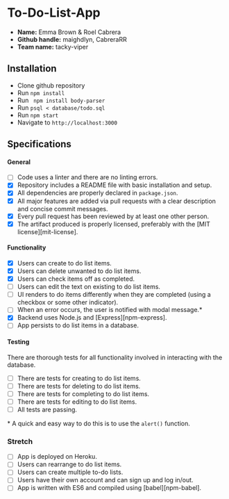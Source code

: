 # To-Do-List-App
- **Name:** Emma Brown & Roel Cabrera
- **Github handle:** maighdlyn, CabreraRR
- **Team name:** tacky-viper

## Installation

- Clone github repository
- Run ```npm install```
- Run ``` npm install body-parser```
- Run ```psql < database/todo.sql```
- Run ```npm start```
- Navigate to ```http://localhost:3000```

## Specifications

#### General
- [ ] Code uses a linter and there are no linting errors.
- [x] Repository includes a README file with basic installation and setup.
- [x] All dependencies are properly declared in `package.json`.
- [x] All major features are added via pull requests with a clear description and concise commit messages.
- [x] Every pull request has been reviewed by at least one other person.
- [x] The artifact produced is properly licensed, preferably with the [MIT license][mit-license].

#### Functionality
- [x] Users can create to do list items.
- [x] Users can delete unwanted to do list items.
- [x] Users can check items off as completed.
- [ ] Users can edit the text on existing to do list items.
- [ ] UI renders to do items differently when they are completed (using a checkbox or some other indicator).
- [ ] When an error occurs, the user is notified with modal message.\*
- [x] Backend uses Node.js and [Express][npm-express].
- [ ] App persists to do list items in a database.

#### Testing
There are thorough tests for all functionality involved in interacting with the database.
- [ ] There are tests for creating to do list items.
- [ ] There are tests for deleting to do list items.
- [ ] There are tests for completing to do list items.
- [ ] There are tests for editing to do list items.
- [ ] All tests are passing.

\* A quick and easy way to do this is to use the `alert()` function.

### Stretch

- [ ] App is deployed on Heroku.
- [ ] Users can rearrange to do list items.
- [ ] Users can create multiple to-do lists.
- [ ] Users have their own account and can sign up and log in/out.
- [ ] App is written with ES6 and compiled using [babel][npm-babel].
